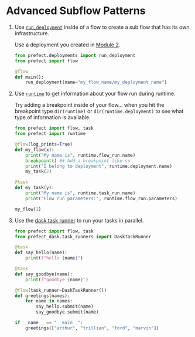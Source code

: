 # Advanced Subflow Patterns

1. Use [`run_deployment`](https://docs.prefect.io/latest/api-ref/prefect/deployments/deployments/#prefect.deployments.deployments.run_deployment) inside of a flow to create a sub flow that has its own infrastructure.

    Use a deployment you created in [Module 2](../Module_2/README.md).

    ```python
    from prefect.deployments import run_deployment
    from prefect import flow

    @flow
    def main():
        run_deployment(name="my_flow_name/my_deployment_name")
    ```

2. Use [`runtime`](https://docs.prefect.io/latest/guides/runtime-context/#accessing-runtime-information) to get information about your flow run during runtime.

    Try adding a breakpoint inside of your flow... when you hit the breakpoint type `dir(runtime)` or `dir(runtime.deployment)` to see what type of information is available.

    ```python
    from prefect import flow, task
    from prefect import runtime

    @flow(log_prints=True)
    def my_flow(x):
        print("My name is", runtime.flow_run.name)
        breakpoint() ## Add a breakpoint like so
        print("I belong to deployment", runtime.deployment.name)
        my_task(2)

    @task
    def my_task(y):
        print("My name is", runtime.task_run.name)
        print("Flow run parameters:", runtime.flow_run.parameters)

    my_flow(1)
    ```

3. Use the [dask task runner](https://docs.prefect.io/latest/guides/dask-ray-task-runners/) to run your tasks in parallel.

    ```python
    from prefect import flow, task
    from prefect_dask.task_runners import DaskTaskRunner

    @task
    def say_hello(name):
        print(f"hello {name}")

    @task
    def say_goodbye(name):
        print(f"goodbye {name}")

    @flow(task_runner=DaskTaskRunner())
    def greetings(names):
        for name in names:
            say_hello.submit(name)
            say_goodbye.submit(name)

    if __name__ == "__main__":
        greetings(["arthur", "trillian", "ford", "marvin"])
    ```